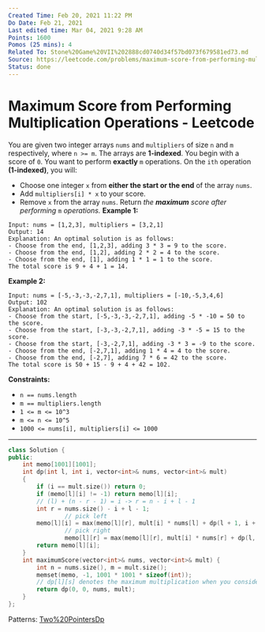 ```yaml
---
Created Time: Feb 20, 2021 11:22 PM
Do Date: Feb 21, 2021
Last edited time: Mar 04, 2021 9:28 AM
Points: 1600
Pomos (25 mins): 4
Related To: Stone%20Game%20VII%202888cd0740d34f57bd073f679581ed73.md
Source: https://leetcode.com/problems/maximum-score-from-performing-multiplication-operations/
Status: done
---
```


# Maximum Score from Performing Multiplication Operations - Leetcode

You are given two integer arrays `nums` and `multipliers` of size `n` and `m` respectively, where `n >= m`. The arrays are **1-indexed**.
You begin with a score of `0`. You want to perform **exactly** `m` operations. On the `ith` operation **(1-indexed)**, you will:
- Choose one integer `x` from **either the start or the end** of the array `nums`.
- Add `multipliers[i] * x` to your score.
- Remove `x` from the array `nums`.
Return *the **maximum** score after performing* `m` *operations.*
**Example 1:**
```
Input: nums = [1,2,3], multipliers = [3,2,1]
Output: 14
Explanation: An optimal solution is as follows:
- Choose from the end, [1,2,3], adding 3 * 3 = 9 to the score.
- Choose from the end, [1,2], adding 2 * 2 = 4 to the score.
- Choose from the end, [1], adding 1 * 1 = 1 to the score.
The total score is 9 + 4 + 1 = 14.
```
**Example 2:**
```
Input: nums = [-5,-3,-3,-2,7,1], multipliers = [-10,-5,3,4,6]
Output: 102
Explanation: An optimal solution is as follows:
- Choose from the start, [-5,-3,-3,-2,7,1], adding -5 * -10 = 50 to the score.
- Choose from the start, [-3,-3,-2,7,1], adding -3 * -5 = 15 to the score.
- Choose from the start, [-3,-2,7,1], adding -3 * 3 = -9 to the score.
- Choose from the end, [-2,7,1], adding 1 * 4 = 4 to the score.
- Choose from the end, [-2,7], adding 7 * 6 = 42 to the score. 
The total score is 50 + 15 - 9 + 4 + 42 = 102.
```
**Constraints:**
- `n == nums.length`
- `m == multipliers.length`
- `1 <= m <= 10^3`
- `m <= n <= 10^5`
- `1000 <= nums[i], multipliers[i] <= 1000`
---
```cpp
class Solution {
public:
    int memo[1001][1001]; 
    int dp(int l, int i, vector<int>& nums, vector<int>& mult)
    {
        if (i == mult.size()) return 0; 
        if (memo[l][i] != -1) return memo[l][i]; 
        // (l) + (n - r - 1) = i -> r = n - i + l - 1
        int r = nums.size() - i + l - 1; 
				// pick left
        memo[l][i] = max(memo[l][r], mult[i] * nums[l] + dp(l + 1, i + 1, nums, mult));
				// pick right
				memo[l][r] = max(memo[l][r], mult[i] * nums[r] + dp(l, i + 1, nums, mult));
        return memo[l][i];
    }
    int maximumScore(vector<int>& nums, vector<int>& mult) {
        int n = nums.size(), m = mult.size(); 
        memset(memo, -1, 1001 * 1001 * sizeof(int)); 
        // dp[l][s] denotes the maximum multiplication when you consider 0..l in nums and  n - 1..r (can be computed) and 0...i
        return dp(0, 0, nums, mult); 
    }
};
```
Patterns: [Two%20Pointers](Two%20Pointers.md)[Dp](Dp.md)